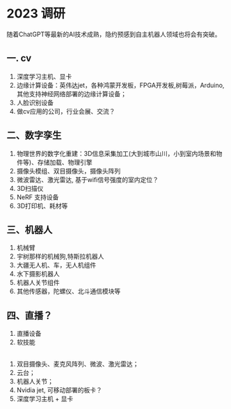 # 2023 调研
随着ChatGPT等最新的AI技术成熟，隐约预感到自主机器人领域也将会有突破。

## 一. cv
1. 深度学习主机、显卡
2. 边缘计算设备：英伟达jet，各种鸿蒙开发板，FPGA开发板,树莓派，Arduino, 其他支持神经网络部署的边缘计算设备；
3. 人脸识别设备
4. 做cv应用的公司，行业会展、交流？

## 二、数字孪生
1. 物理世界的数字化重建：3D信息采集加工(大到城市山川，小到室内场景和物件等)、存储加载、物理引擎
2. 摄像头模组、双目摄像头，摄像头阵列
3. 微波雷达、激光雷达, 基于wifi信号强度的室内定位？
4. 3D扫描仪
5. NeRF 支持设备
6. 3D打印机、耗材等

## 三、机器人
1. 机械臂
2. 宇树那样的机械狗,特斯拉机器人
3. 大疆无人机、车，无人机组件
4. 水下摄影机器人
5. 机器人关节组件
7. 其他传感器，陀螺仪、北斗通信模块等

## 四、直播？
1. 直播设备
2. 软技能


##
1. 双目摄像头、麦克风阵列、微波、激光雷达；
2. 云台；
3. 机器人关节；
4. Nvidia jet, 可移动部署的板卡？ 
5. 深度学习主机 + 显卡

